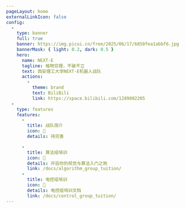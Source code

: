 ```yaml
---
pageLayout: home
externalLinkIcon: false
config:
  -
    type: banner
    full: true
    banner: https://img.picui.cn/free/2025/06/17/6850fea1abbf6.jpg
    bannerMask: { light: 0.2, dark: 0.5 }
    hero:
      name: NEXT-E
      tagline: 格物穷理，不破不立
      text: 西安理工大学NEXT-E机器人战队
      actions:
        -
          theme: brand
          text: BiliBili
          link: https://space.bilibili.com/1289802205
  -
    type: features
    features:
      -
        title: 战队简介
        icon: 🚀
        details: 待完善

      -
        title: 算法组培训
        icon: 🔬
        details: 开启你的视觉与算法入门之旅
        link: /docs/algorithm_group_tuition/
      -
        title: 电控组培训
        icon: 🔦
        details: 电控组培训文档
        link: /docs/control_group_tuition/
---
```

